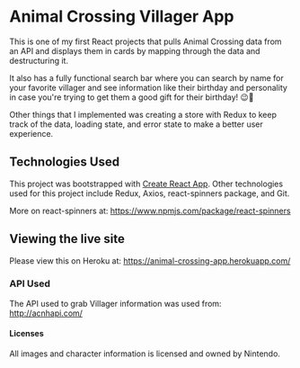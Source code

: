 # Animal Crossing Villager App

This is one of my first React projects that pulls Animal Crossing data from an API and displays them in cards by mapping through the data and destructuring it.

It also has a fully functional search bar where you can search by name for your favorite villager and see information like their birthday and personality in case you're trying to get them a good gift for their birthday! 😉🎁

Other things that I implemented was creating a store with Redux to keep track of the data, loading state, and error state to make a better user experience.


## Technologies Used

This project was bootstrapped with [Create React App](https://github.com/facebook/create-react-app).
Other technologies used for this project include Redux, Axios, react-spinners package, and Git.

More on react-spinners at: https://www.npmjs.com/package/react-spinners

## Viewing the live site

Please view this on Heroku at: https://animal-crossing-app.herokuapp.com/


### API Used

The API used to grab Villager information was used from: http://acnhapi.com/

#### Licenses

All images and character information is licensed and owned by Nintendo.


